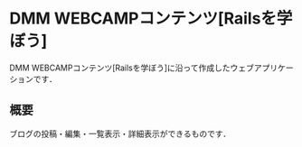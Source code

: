 # DMM WEBCAMPコンテンツ[Railsを学ぼう]
DMM WEBCAMPコンテンツ[Railsを学ぼう]に沿って作成したウェブアプリケーションです．
## 概要
ブログの投稿・編集・一覧表示・詳細表示ができるものです．